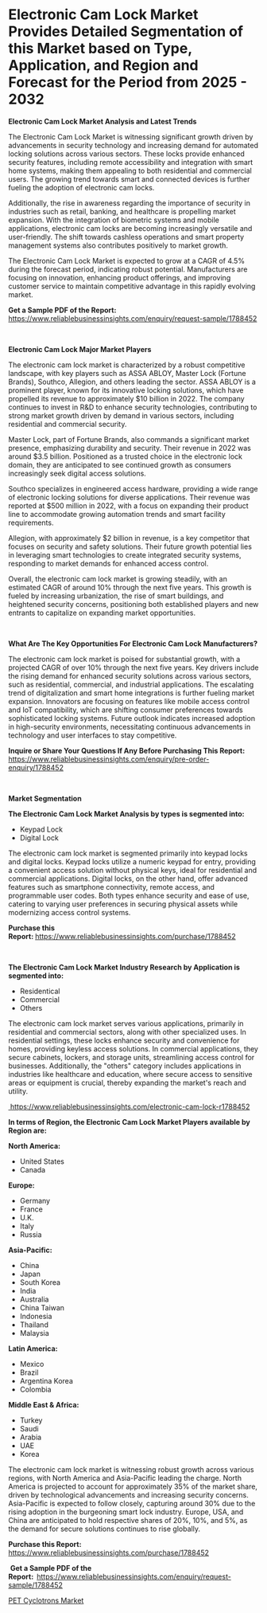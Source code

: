 <p><h1>Electronic Cam Lock Market Provides Detailed Segmentation of this Market based on Type, Application, and Region and Forecast for the Period from 2025 - 2032</h1></p><p><strong>Electronic Cam Lock Market Analysis and Latest Trends</strong></p>
<p><p>The Electronic Cam Lock Market is witnessing significant growth driven by advancements in security technology and increasing demand for automated locking solutions across various sectors. These locks provide enhanced security features, including remote accessibility and integration with smart home systems, making them appealing to both residential and commercial users. The growing trend towards smart and connected devices is further fueling the adoption of electronic cam locks. </p><p>Additionally, the rise in awareness regarding the importance of security in industries such as retail, banking, and healthcare is propelling market expansion. With the integration of biometric systems and mobile applications, electronic cam locks are becoming increasingly versatile and user-friendly. The shift towards cashless operations and smart property management systems also contributes positively to market growth. </p><p>The Electronic Cam Lock Market is expected to grow at a CAGR of 4.5% during the forecast period, indicating robust potential. Manufacturers are focusing on innovation, enhancing product offerings, and improving customer service to maintain competitive advantage in this rapidly evolving market.</p></p>
<p><strong>Get a Sample PDF of the Report:&nbsp;</strong> <a href="https://www.reliablebusinessinsights.com/enquiry/request-sample/1788452?utm_campaign=2187&utm_medium=2&utm_source=Github&utm_content=ia&utm_term=22022025&utm_id=electronic-cam-lock">https://www.reliablebusinessinsights.com/enquiry/request-sample/1788452</a></p>
<p>&nbsp;</p>
<p><strong>Electronic Cam Lock Major Market Players</strong></p>
<p><p>The electronic cam lock market is characterized by a robust competitive landscape, with key players such as ASSA ABLOY, Master Lock (Fortune Brands), Southco, Allegion, and others leading the sector. ASSA ABLOY is a prominent player, known for its innovative locking solutions, which have propelled its revenue to approximately $10 billion in 2022. The company continues to invest in R&D to enhance security technologies, contributing to strong market growth driven by demand in various sectors, including residential and commercial security.</p><p>Master Lock, part of Fortune Brands, also commands a significant market presence, emphasizing durability and security. Their revenue in 2022 was around $3.5 billion. Positioned as a trusted choice in the electronic lock domain, they are anticipated to see continued growth as consumers increasingly seek digital access solutions.</p><p>Southco specializes in engineered access hardware, providing a wide range of electronic locking solutions for diverse applications. Their revenue was reported at $500 million in 2022, with a focus on expanding their product line to accommodate growing automation trends and smart facility requirements.</p><p>Allegion, with approximately $2 billion in revenue, is a key competitor that focuses on security and safety solutions. Their future growth potential lies in leveraging smart technologies to create integrated security systems, responding to market demands for enhanced access control.</p><p>Overall, the electronic cam lock market is growing steadily, with an estimated CAGR of around 10% through the next five years. This growth is fueled by increasing urbanization, the rise of smart buildings, and heightened security concerns, positioning both established players and new entrants to capitalize on expanding market opportunities.</p></p>
<p>&nbsp;</p>
<p><strong>What Are The Key Opportunities For Electronic Cam Lock Manufacturers?</strong></p>
<p><p>The electronic cam lock market is poised for substantial growth, with a projected CAGR of over 10% through the next five years. Key drivers include the rising demand for enhanced security solutions across various sectors, such as residential, commercial, and industrial applications. The escalating trend of digitalization and smart home integrations is further fueling market expansion. Innovators are focusing on features like mobile access control and IoT compatibility, which are shifting consumer preferences towards sophisticated locking systems. Future outlook indicates increased adoption in high-security environments, necessitating continuous advancements in technology and user interfaces to stay competitive.</p></p>
<p><strong>Inquire or Share Your Questions If Any Before Purchasing This Report:</strong> <a href="https://www.reliablebusinessinsights.com/enquiry/pre-order-enquiry/1788452?utm_campaign=2187&utm_medium=2&utm_source=Github&utm_content=ia&utm_term=22022025&utm_id=electronic-cam-lock">https://www.reliablebusinessinsights.com/enquiry/pre-order-enquiry/1788452</a></p>
<p>&nbsp;</p>
<p><strong>Market Segmentation</strong></p>
<p><strong>The Electronic Cam Lock Market Analysis by types is segmented into:</strong></p>
<p><ul><li>Keypad Lock</li><li>Digital Lock</li></ul></p>
<p><p>The electronic cam lock market is segmented primarily into keypad locks and digital locks. Keypad locks utilize a numeric keypad for entry, providing a convenient access solution without physical keys, ideal for residential and commercial applications. Digital locks, on the other hand, offer advanced features such as smartphone connectivity, remote access, and programmable user codes. Both types enhance security and ease of use, catering to varying user preferences in securing physical assets while modernizing access control systems.</p></p>
<p><strong>Purchase this Report:&nbsp;</strong><a href="https://www.reliablebusinessinsights.com/purchase/1788452?utm_campaign=2187&utm_medium=2&utm_source=Github&utm_content=ia&utm_term=22022025&utm_id=electronic-cam-lock">https://www.reliablebusinessinsights.com/purchase/1788452</a></p>
<p>&nbsp;</p>
<p><strong>The Electronic Cam Lock Market Industry Research by Application is segmented into:</strong></p>
<p><ul><li>Residentical</li><li>Commercial</li><li>Others</li></ul></p>
<p><p>The electronic cam lock market serves various applications, primarily in residential and commercial sectors, along with other specialized uses. In residential settings, these locks enhance security and convenience for homes, providing keyless access solutions. In commercial applications, they secure cabinets, lockers, and storage units, streamlining access control for businesses. Additionally, the "others" category includes applications in industries like healthcare and education, where secure access to sensitive areas or equipment is crucial, thereby expanding the market's reach and utility.</p></p>
<p><a href="https://www.reliablebusinessinsights.com/electronic-cam-lock-r1788452?utm_campaign=2187&utm_medium=2&utm_source=Github&utm_content=ia&utm_term=22022025&utm_id=electronic-cam-lock">&nbsp;https://www.reliablebusinessinsights.com/electronic-cam-lock-r1788452</a></p>
<p><strong>In terms of Region, the Electronic Cam Lock Market Players available by Region are:</strong></p>
<p>
    <p> <strong> North America: </strong>
        <ul>
            <li>United States</li>
            <li>Canada</li>
        </ul>
        </p> 
    <p> <strong> Europe: </strong>
        <ul>
            <li>Germany</li>
            <li>France</li>
            <li>U.K.</li>
            <li>Italy</li>
            <li>Russia</li>
        </ul>
        </p> 
    <p> <strong> Asia-Pacific: </strong>
        <ul>
            <li>China</li>
            <li>Japan</li>
            <li>South Korea</li>
            <li>India</li>
            <li>Australia</li>
            <li>China Taiwan</li>
            <li>Indonesia</li>
            <li>Thailand</li>
            <li>Malaysia</li>
        </ul>
        </p> 
    <p> <strong> Latin America: </strong>
        <ul>
            <li>Mexico</li>
            <li>Brazil</li>
            <li>Argentina Korea</li>
            <li>Colombia</li>
        </ul>
        </p> 
    <p> <strong> Middle East & Africa: </strong>
        <ul>
            <li>Turkey</li>
            <li>Saudi</li>
            <li>Arabia</li>
            <li>UAE</li>
            <li>Korea</li>
        </ul>
    </p>
    </p>
<p><p>The electronic cam lock market is witnessing robust growth across various regions, with North America and Asia-Pacific leading the charge. North America is projected to account for approximately 35% of the market share, driven by technological advancements and increasing security concerns. Asia-Pacific is expected to follow closely, capturing around 30% due to the rising adoption in the burgeoning smart lock industry. Europe, USA, and China are anticipated to hold respective shares of 20%, 10%, and 5%, as the demand for secure solutions continues to rise globally.</p></p>
<p><strong>Purchase this Report: </strong><a href="https://www.reliablebusinessinsights.com/purchase/1788452?utm_campaign=2187&utm_medium=2&utm_source=Github&utm_content=ia&utm_term=22022025&utm_id=electronic-cam-lock">https://www.reliablebusinessinsights.com/purchase/1788452</a></p>
<p>&nbsp;<strong>Get a Sample PDF of the Report:&nbsp;&nbsp;</strong><a href="https://www.reliablebusinessinsights.com/enquiry/request-sample/1788452?utm_campaign=2187&utm_medium=2&utm_source=Github&utm_content=ia&utm_term=22022025&utm_id=electronic-cam-lock">https://www.reliablebusinessinsights.com/enquiry/request-sample/1788452</a></p>
<p><strong></strong></p>
<p><p><a href="https://github.com/sca704osol/Market-Research-Report-List-1/blob/main/pet-cyclotrons-market.md?utm_campaign=2187&utm_medium=2&utm_source=Github&utm_content=ia&utm_term=22022025&utm_id=electronic-cam-lock">PET Cyclotrons Market</a></p></p>